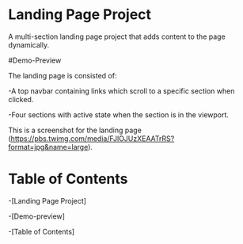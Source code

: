 # Landing Page Project

A multi-section landing page project that adds content to the page dynamically.

#Demo-Preview

The landing page is consisted of:

 -A top navbar containing links which scroll to a specific section when clicked.

 -Four sections with active state when the section is in the viewport.

This is a screenshot for the landing page (https://pbs.twimg.com/media/FJlOJUzXEAATrRS?format=jpg&name=large).


# Table of Contents

 -[Landing Page Project]

 -[Demo-preview]

 -[Table of Contents]
